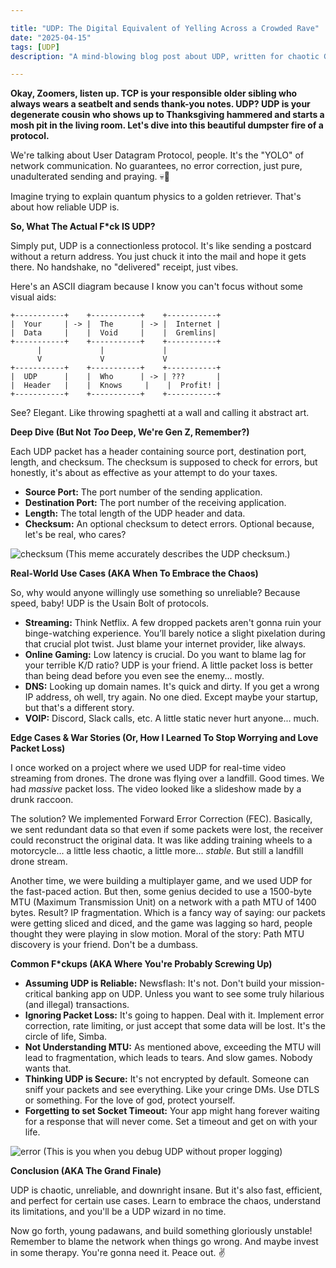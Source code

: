 ```yaml
---

title: "UDP: The Digital Equivalent of Yelling Across a Crowded Rave"
date: "2025-04-15"
tags: [UDP]
description: "A mind-blowing blog post about UDP, written for chaotic Gen Z engineers."

---
```


**Okay, Zoomers, listen up. TCP is your responsible older sibling who always wears a seatbelt and sends thank-you notes. UDP? UDP is your degenerate cousin who shows up to Thanksgiving hammered and starts a mosh pit in the living room. Let's dive into this beautiful dumpster fire of a protocol.**

We're talking about User Datagram Protocol, people. It's the "YOLO" of network communication. No guarantees, no error correction, just pure, unadulterated sending and praying. 💀🙏

Imagine trying to explain quantum physics to a golden retriever. That's about how reliable UDP is.

**So, What The Actual F\*ck IS UDP?**

Simply put, UDP is a connectionless protocol. It's like sending a postcard without a return address. You just chuck it into the mail and hope it gets there. No handshake, no "delivered" receipt, just vibes.

Here's an ASCII diagram because I know you can't focus without some visual aids:

```
+-----------+    +-----------+    +-----------+
|  Your     | -> |  The      | -> |  Internet |
|  Data     |    |  Void     |    |  Gremlins|
+-----------+    +-----------+    +-----------+
      |             |             |
      V             V             V
+-----------+    +-----------+    +-----------+
|  UDP      |    |  Who      | -> | ???       |
|  Header   |    |  Knows     |    |  Profit! |
+-----------+    +-----------+    +-----------+
```

See? Elegant.  Like throwing spaghetti at a wall and calling it abstract art.

**Deep Dive (But Not *Too* Deep, We're Gen Z, Remember?)**

Each UDP packet has a header containing source port, destination port, length, and checksum. The checksum is supposed to check for errors, but honestly, it's about as effective as your attempt to do your taxes.

*   **Source Port:** The port number of the sending application.
*   **Destination Port:** The port number of the receiving application.
*   **Length:** The total length of the UDP header and data.
*   **Checksum:** An optional checksum to detect errors.  Optional because, let's be real, who cares?

![checksum](https://i.imgflip.com/262qwu.jpg)
(This meme accurately describes the UDP checksum.)

**Real-World Use Cases (AKA When To Embrace the Chaos)**

So, why would anyone willingly use something so unreliable? Because speed, baby! UDP is the Usain Bolt of protocols.

*   **Streaming:** Think Netflix. A few dropped packets aren't gonna ruin your binge-watching experience. You’ll barely notice a slight pixelation during that crucial plot twist. Just blame your internet provider, like always.
*   **Online Gaming:** Low latency is crucial. Do you want to blame lag for your terrible K/D ratio? UDP is your friend.  A little packet loss is better than being dead before you even see the enemy... mostly.
*   **DNS:** Looking up domain names. It's quick and dirty. If you get a wrong IP address, oh well, try again. No one died. Except maybe your startup, but that's a different story.
*   **VOIP:** Discord, Slack calls, etc. A little static never hurt anyone... much.

**Edge Cases & War Stories (Or, How I Learned To Stop Worrying and Love Packet Loss)**

I once worked on a project where we used UDP for real-time video streaming from drones.  The drone was flying over a landfill. Good times. We had *massive* packet loss. The video looked like a slideshow made by a drunk raccoon.

The solution? We implemented Forward Error Correction (FEC).  Basically, we sent redundant data so that even if some packets were lost, the receiver could reconstruct the original data. It was like adding training wheels to a motorcycle... a little less chaotic, a little more... *stable*.  But still a landfill drone stream.

Another time, we were building a multiplayer game, and we used UDP for the fast-paced action. But then, some genius decided to use a 1500-byte MTU (Maximum Transmission Unit) on a network with a path MTU of 1400 bytes. Result?  IP fragmentation.  Which is a fancy way of saying: our packets were getting sliced and diced, and the game was lagging so hard, people thought they were playing in slow motion. Moral of the story: Path MTU discovery is your friend.  Don't be a dumbass.

**Common F\*ckups (AKA Where You're Probably Screwing Up)**

*   **Assuming UDP is Reliable:**  Newsflash: It's not. Don't build your mission-critical banking app on UDP.  Unless you want to see some truly hilarious (and illegal) transactions.
*   **Ignoring Packet Loss:**  It's going to happen. Deal with it. Implement error correction, rate limiting, or just accept that some data will be lost.  It's the circle of life, Simba.
*   **Not Understanding MTU:** As mentioned above, exceeding the MTU will lead to fragmentation, which leads to tears.  And slow games.  Nobody wants that.
*   **Thinking UDP is Secure:**  It's not encrypted by default.  Someone can sniff your packets and see everything.  Like your cringe DMs. Use DTLS or something.  For the love of god, protect yourself.
*   **Forgetting to set Socket Timeout:** Your app might hang forever waiting for a response that will never come. Set a timeout and get on with your life.

![error](https://i.kym-cdn.com/photos/images/newsfeed/001/220/867/41e.jpg)
(This is you when you debug UDP without proper logging)

**Conclusion (AKA The Grand Finale)**

UDP is chaotic, unreliable, and downright insane. But it's also fast, efficient, and perfect for certain use cases. Learn to embrace the chaos, understand its limitations, and you'll be a UDP wizard in no time.

Now go forth, young padawans, and build something gloriously unstable! Remember to blame the network when things go wrong. And maybe invest in some therapy. You're gonna need it. Peace out. ✌️
